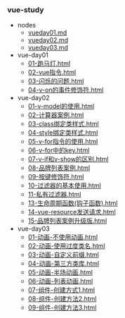 ### vue-study
+ nodes
    - [vueday01.md](./nodes/vueday01.md)
    - [vueday02.md](./nodes/vueday02.md)
    - [vueday03.md](./nodes/vueday03.md)
+ vue-day01
    - [01-跑马灯.html](./vue-day01/01-跑马灯.html)
    - [02-vue指令.html](./vue-day01/02-vue指令.html)
    - [03-闪烁的问题.html](./vue-day01/03-闪烁的问题.html)
    - [04-v-on的事件修饰符.html](./vue-day01/04-v-on的事件修饰符.html)
+ vue-day02
    - [01-v-model的使用.html](./vue-day02/01-v-model的使用.html)
    - [02-计算器案例.html](./vue-day02/02-计算器案例.html)
    - [03-class绑定类样式.html](./vue-day02/03-class绑定类样式.html)
    - [04-style绑定类样式.html](./vue-day02/04-style绑定类样式.html)
    - [05-v-for指令的使用.html](./vue-day02/05-v-for指令的使用.html)
    - [06-v-for中的key.html](./vue-day02/06-v-for中的key.html)
    - [07-v-if和v-show的区别.html](./vue-day02/07-v-if和v-show的区别.html)
    - [08-品牌列表案例.html](./vue-day02/08-品牌列表案例.html)
    - [09-按键修饰符.html](./vue-day02/09-按键修饰符.html)
    - [10-过滤器的基本使用.html](./vue-day02/10-过滤器的基本使用.html)
    - [11-私有过滤器.html](./vue-day02/11-私有过滤器.html)
    - [13-生命周期函数(钩子函数).html](./vue-day02/13-生命周期函数(钩子函数).html)
    - [14-vue-resource发送请求.html](./vue-day02/14-vue-resource发送请求.html)
    - [15-品牌列表案例升级版.html](./vue-day02/15-品牌列表案例升级版.html)
+ vue-day03
    - [01-动画-不使用动画.html](./vue-day03/01-动画-不使用动画.html)
    - [02-动画-使用过度类名.html](./vue-day03/02-动画-使用过度类名.html)
    - [03-动画-自定义前缀.html](./vue-day03/03-动画-自定义前缀.html)
    - [04-动画-第三方类库.html](./vue-day03/04-动画-第三方类库.html)
    - [05-动画-半场动画.html](./vue-day03/05-动画-半场动画.html)
    - [06-动画-列表动画.html](./vue-day03/06-动画-列表动画.html)
    - [07-组件-创建方式1.html](./vue-day03/07-组件-创建方式1.html)
    - [08-组件-创建方法2.html](./vue-day03/08-组件-创建方法2.html)
    - [09-组件-创建方法3.html](./vue-day03/09-组件-创建方法3.html)